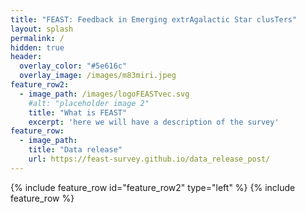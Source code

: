 ```yaml
---
title: "FEAST: Feedback in Emerging extrAgalactic Star clusTers"
layout: splash
permalink: /
hidden: true
header:
  overlay_color: "#5e616c"
  overlay_image: /images/m83miri.jpeg
feature_row2:
  - image_path: /images/logoFEASTvec.svg
    #alt: "placeholder image 2"
    title: "What is FEAST"
    excerpt: 'here we will have a description of the survey'
feature_row:
  - image_path: 
    title: "Data release"
    url: https://feast-survey.github.io/data_release_post/
---
```

{% include feature_row id="feature_row2" type="left" %}
{% include feature_row %}

